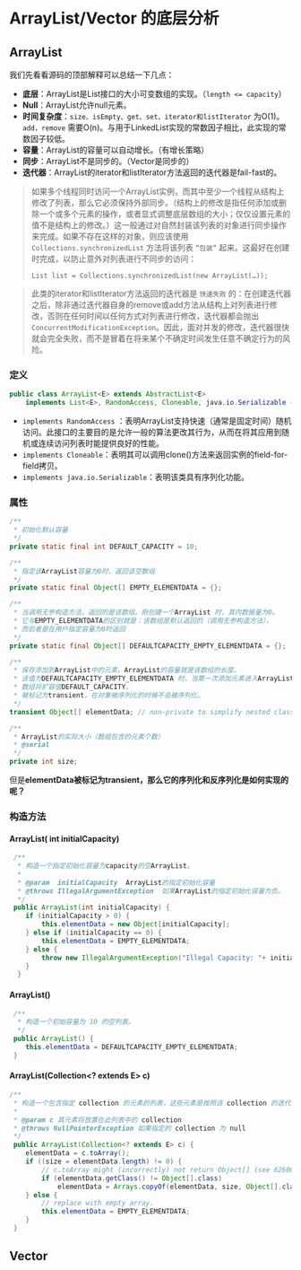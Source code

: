 # ArrayList/Vector 的底层分析

## ArrayList

我们先看看源码的顶部解释可以总结一下几点：

- **底层**：ArrayList是List接口的大小可变数组的实现。（`length <= capacity`）
- **Null**：ArrayList允许null元素。
- **时间复杂度**：`size、isEmpty、get、set、iterator和listIterator` 为O(1)。`add，remove` 需要O(n)。与用于LinkedList实现的常数因子相比，此实现的常数因子较低。
- **容量**：ArrayList的容量可以自动增长。（有增长策略）
- **同步**：ArrayList不是同步的。（Vector是同步的）
- **迭代器**：ArrayList的iterator和listIterator方法返回的迭代器是fail-fast的。

>如果多个线程同时访问一个ArrayList实例，而其中至少一个线程从结构上修改了列表，那么它必须保持外部同步。（结构上的修改是指任何添加或删除一个或多个元素的操作，或者显式调整底层数组的大小；仅仅设置元素的值不是结构上的修改。）这一般通过对自然封装该列表的对象进行同步操作来完成。如果不存在这样的对象，则应该使用 `Collections.synchronizedList` 方法将该列表 `“包装”` 起来。这最好在创建时完成，以防止意外对列表进行不同步的访问：
>
>`List list = Collections.synchronizedList(new ArrayList(…));`

> 此类的iterator和listIterator方法返回的迭代器是 `快速失败` 的：在创建迭代器之后，除非通过迭代器自身的remove或add方法从结构上对列表进行修改，否则在任何时间以任何方式对列表进行修改，迭代器都会抛出`ConcurrentModificationException`。因此，面对并发的修改，迭代器很快就会完全失败，而不是冒着在将来某个不确定时间发生任意不确定行为的风险。

### 定义

```java
public class ArrayList<E> extends AbstractList<E>
	implements List<E>, RandomAccess, Cloneable, java.io.Serializable {}
```

- `implements RandomAccess` ：表明ArrayList支持快速（通常是固定时间）随机访问。此接口的主要目的是允许一般的算法更改其行为，从而在将其应用到随机或连续访问列表时能提供良好的性能。
- `implements Cloneable`：表明其可以调用clone()方法来返回实例的field-for-field拷贝。
- `implements java.io.Serializable`：表明该类具有序列化功能。

### 属性

```java
/**
 * 初始化默认容量
 */
private static final int DEFAULT_CAPACITY = 10;

/**
 * 指定该ArrayList容量为0时，返回该空数组
 */
private static final Object[] EMPTY_ELEMENTDATA = {};

/**
 * 当调用无参构造方法，返回的是该数组。刚创建一个ArrayList 时，其内数据量为0。
 * 它与EMPTY_ELEMENTDATA的区别就是：该数组是默认返回的（调用无参构造方法），
 * 而后者是在用户指定容量为0时返回
 */
private static final Object[] DEFAULTCAPACITY_EMPTY_ELEMENTDATA = {};

/**
 * 保存添加到ArrayList中的元素。ArrayList的容量就是该数组的长度。
 * 该值为DEFAULTCAPACITY_EMPTY_ELEMENTDATA 时，当第一次添加元素进入ArrayList中时，
 * 数组将扩容值DEFAULT_CAPACITY。
 * 被标记为transient，在对象被序列化的时候不会被序列化。
 */
transient Object[] elementData; // non-private to simplify nested class access

/**
 * ArrayList的实际大小（数组包含的元素个数）
 * @serial
 */
private int size;
```

但是**elementData被标记为transient，那么它的序列化和反序列化是如何实现的呢？**

### 构造方法

#### **ArrayList( int initialCapacity)**

```java
 /**
  * 构造一个指定初始化容量为capacity的空ArrayList。
  *
  * @param  initialCapacity  ArrayList的指定初始化容量
  * @throws IllegalArgumentException  如果ArrayList的指定初始化容量为负。
  */
 public ArrayList(int initialCapacity) {
	if (initialCapacity > 0) {
		this.elementData = new Object[initialCapacity];
	} else if (initialCapacity == 0) {
		this.elementData = EMPTY_ELEMENTDATA;
	} else {
        throw new IllegalArgumentException("Illegal Capacity: "+ initialCapacity);
	}
  }
```

#### **ArrayList()**

```java
 /**
  * 构造一个初始容量为 10 的空列表。
  */
 public ArrayList() {
	this.elementData = DEFAULTCAPACITY_EMPTY_ELEMENTDATA;
 }
```

#### **ArrayList(Collection<? extends E> c)**

```java
/**
 * 构造一个包含指定 collection 的元素的列表，这些元素是按照该 collection 的迭代器返回它们的顺序排列的。
 *
 * @param c 其元素将放置在此列表中的 collection
 * @throws NullPointerException 如果指定的 collection 为 null
 */
 public ArrayList(Collection<? extends E> c) {
	elementData = c.toArray();
	if ((size = elementData.length) != 0) {
		// c.toArray might (incorrectly) not return Object[] (see 6260652)
		if (elementData.getClass() != Object[].class)
			elementData = Arrays.copyOf(elementData, size, Object[].class);
	} else {
		// replace with empty array.
		this.elementData = EMPTY_ELEMENTDATA;
	}
 }
```



## Vector